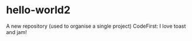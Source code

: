 # hello-world2
A new repository (used to organise a single project)
CodeFirst: I love toast and jam!
